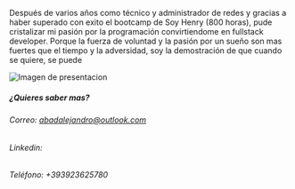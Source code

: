 Después de varios años como técnico y administrador de redes y gracias a haber superado 
con exito el bootcamp de Soy Henry (800 horas),
pude cristalizar mi pasión por la programación convirtiendome en fullstack developer.
Porque la fuerza de voluntad y la pasión por un sueño son mas fuertes que el tiempo y la adversidad,
soy la demostración de que cuando se quiere, se puede

![Imagen de presentacion]()


##### ¿Quieres saber mas?
###### Correo: abadalejandro@outlook.com
###### Linkedin:
###### Teléfono: +393923625780
